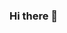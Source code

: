 ### Hi there 👋

<!--
**coolcode22/coolcode22** is a ✨ _special_ ✨ repository because its `README.md` (this file) appears on your GitHub profile.

Here are some ideas to get you started:

- 🔭 I’m currently working on idk...
- 🌱 I’m currently learning html ...
- 👯 I’m looking to collaborate on malware...
- 🤔 I’m looking for help with html...
- 💬 Ask me about chromebook not turning on...
- 📫 How to reach me: issues...
- 😄 Pronouns: nothing...
- ⚡ Fun fact: i know a lot about tech...



im coolcode 22 https://coolcode22.github.io/ https://scratch.mit.edu/users/coolcode22/



@$$$$$$$$$$$$$$$$$$$$$$$$$$$$$$$$$$$$$$$$$$$$$$
-->
